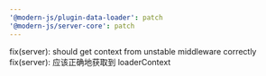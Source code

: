 ```yaml
---
'@modern-js/plugin-data-loader': patch
'@modern-js/server-core': patch
---
```


fix(server): should get context from unstable middleware correctly
fix(server): 应该正确地获取到 loaderContext

